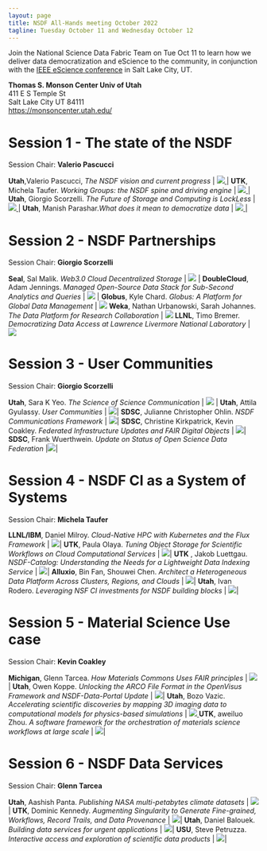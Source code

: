 ```yaml
---
layout: page
title: NSDF All-Hands meeting October 2022
tagline: Tuesday October 11 and Wednesday October 12
---
```


Join the National Science Data Fabric Team on Tue Oct 11 to learn how we deliver data democratization and eScience to the community, 
in conjunction with the <a href="https://www.escience-conference.org/2022/">IEEE eScience conference</a> in Salt Lake City, UT.

**Thomas S. Monson Center Univ of Utah** <br>
411 E S Temple St<br>
Salt Lake City UT 84111<br>
<a href="https://monsoncenter.utah.edu/">https://monsoncenter.utah.edu/</a><br>


# Session 1 - The state of the NSDF

Session Chair: **Valerio Pascucci**

**Utah**,Valerio Pascucci, *The NSDF vision and current progress* | <a href='https://docs.google.com/presentation/d/1dLxm01CfQq--kuyo349TEnIluKRW6qYB/edit?usp=sharing&ouid=107233031276525693779&rtpof=true&sd=true'><img src="/assets/misc/ahm2/Session 1/01_The NSDF vision and current progress.png"             />  </a>|
**UTK**, Michela Taufer. *Working Groups: the NSDF spine and driving engine* | <a href='https://docs.google.com/presentation/d/1xoiWDSsEW8i7PTwaQ_s9nlNvawEoMN8n/edit?usp=sharing&ouid=107233031276525693779&rtpof=true&sd=true'><img src="/assets/misc/ahm2/Session 1/02_Working Groups the NSDF spine and driving engine.png" />  </a>|
**Utah**, Giorgio Scorzelli. *The Future of Storage and Computing is LockLess* | <a href='https://docs.google.com/presentation/d/1qfM-6VBI1XQ3u-JETVVUXBhCHaXOJth5/edit?usp=sharing&ouid=107233031276525693779&rtpof=true&sd=true'><img src="/assets/misc/ahm2/Session 1/03_The Future of Storage and Computing is LockLess.png"  />  </a>|
**Utah**, Manish Parashar.*What does it mean to democratize data* | <a href='https://docs.google.com/presentation/d/1vCMImncB6PPI7obiGS6499fNolSQPDGl/edit?usp=sharing&ouid=107233031276525693779&rtpof=true&sd=true'><img src="/assets/misc/ahm2/Session 1/04_What does it mean to democratize data.png"            />  </a>|

# Session 2 - NSDF Partnerships 

Session Chair: **Giorgio Scorzelli**

**Seal**, Sal Malik. *Web3.0 Cloud Decentralized Storage* | <a href='https://docs.google.com/presentation/d/1V1CcusTx32B7sqDHljDEuEXIC9dtsNxq/edit?usp=sharing&ouid=107233031276525693779&rtpof=true&sd=true'> <img src="/assets/misc/ahm2/Session 2/01_Web3.0 Cloud Decentralized Storage.png" /></a> |
**DoubleCloud**, Adam Jennings. *Managed Open-Source Data Stack for Sub-Second Analytics and Queries* | <a href='https://docs.google.com/presentation/d/1gFReKflfchis6Rspsuyzs2pOU9GgllK1-L3S5kHCKmo/edit?usp=sharing' ><img src="/assets/misc/ahm2/Session 2/02_DoubleCloud Managed Open-Source Data Stack for Sub-Second Analytics and Queries.png" /></a> |
**Globus**, Kyle Chard. *Globus: A Platform for Global Data Management* | <img src="/assets/misc/ahm2/Session 2/03_Globus A Platform for Global Data Management.png" />
**Weka**, Nathan Urbanowski, Sarah Johannes. *The Data Platform for Research Collaboration* | <img src="/assets/misc/ahm2/Session 2/04_The Data Platform for Research Collaboration.png" />
**LLNL**, Timo Bremer. *Democratizing Data Access at Lawrence Livermore National Laboratory* | <img src="/assets/misc/ahm2/Session 2/05_Democratizing Data Access at Lawrence Livermore National Laboratory.png" />

# Session 3 - User Communities

Session Chair: **Giorgio Scorzelli**

**Utah**, Sara K Yeo. *The Science of Science Communication* | <img src="/assets/misc/ahm2/Session 3/01 The Science of Science Communication.png"> |
**Utah**, Attila Gyulassy. *User Communities* | <a href='https://docs.google.com/presentation/d/1zz-oJJAGWILSDIv6khO-e66pTftbQkyd/edit?usp=sharing&ouid=107233031276525693779&rtpof=true&sd=true'><img src="/assets/misc/ahm2/Session 3/02_UserCommunities.png" /></a>|
**SDSC**, Julianne Christopher Ohlin. *NSDF Communications Framework* | <a href='https://docs.google.com/presentation/d/1FPMdxBw3ol0UydRHg-YAx9vFPRpZzjEq/edit?usp=sharing&ouid=107233031276525693779&rtpof=true&sd=true'> <img src="/assets/misc/ahm2/Session 3/03_NSDF Communications Framework.png" /></a>|
**SDSC**, Christine Kirkpatrick, Kevin Coakley. *Federated Infrastructure Updates and FAIR Digital Objects* | <a href='https://docs.google.com/presentation/d/1umGd90bTtXGteYgOTg-1jEQFFPI5flVX/edit?usp=sharing&ouid=107233031276525693779&rtpof=true&sd=true'>  <img src="/assets/misc/ahm2/Session 3/04_FederatedInfrastructure.png" /></a>|
**SDSC**, Frank Wuerthwein. *Update on Status of Open Science Data Federation* |<a href='https://docs.google.com/presentation/d/1vsIn0j_WAJPSXZh5FyxECqO7n8gV_xoE/edit?usp=sharing&ouid=107233031276525693779&rtpof=true&sd=true'><img src="/assets/misc/ahm2/Session 3/05_Update on Status of Open Science Data Federation.png" /></a>|

# Session 4 - NSDF CI as a System of Systems 

Session Chair: **Michela Taufer**

**LLNL/IBM**, Daniel Milroy. *Cloud-Native HPC with Kubernetes and the Flux Framework* | <a href='https://drive.google.com/file/d/1Agw6Camqzf0PmWpEX11zII3Sh3Sb82Li/view?usp=sharing'> <img src="/assets/misc/ahm2/Session 4/01_Cloud-Native HPC with Kubernetes and the Flux Framework.png"/></a>|
**UTK**, Paula Olaya. *Tuning Object Storage for Scientific Workflows on Cloud Computational Services* | <a href='https://docs.google.com/presentation/d/1x_S9sQFnL35jzkuXFKZjiBUgF_N6sKVU/edit?usp=sharing&ouid=107233031276525693779&rtpof=true&sd=true'><img src="/assets/misc/ahm2/Session 4/02_Tuning Object Storage for Scientific Workflows on Cloud Computational Services.png"/></a>|
**UTK** , Jakob Luettgau. *NSDF-Catalog: Understanding the Needs for a Lightweight Data Indexing Service* | <a href='https://drive.google.com/file/d/1nMIeABppgcIohlTww49-r2hhW0JWgmFc/view?usp=sharing' ><img src="/assets/misc/ahm2/Session 4/03_NSDF-Catalog Understanding the Needs for a Lightweight Data Indexing Service.png"/></a>|
**Alluxio**, Bin Fan, Shouwei Chen. *Architect a Heterogeneous Data Platform Across Clusters, Regions, and Clouds* | <a href='https://docs.google.com/presentation/d/1SGYh_iv2J54XlP0OwidKe69WVkvn6lQ0/edit?usp=sharing&ouid=107233031276525693779&rtpof=true&sd=true'><img src="/assets/misc/ahm2/Session 4/04_Architect a Heterogeneous Data Platform Across Clusters, Regions, and Clouds.png"/></a>|
**Utah**, Ivan Rodero. *Leveraging NSF CI investments for NSDF building blocks* | <a href='https://drive.google.com/file/d/1SG-wgdQ7GtRlb7dqt9F1D5Zy7DKjWNkc/view?usp=sharing'><img src="/assets/misc/ahm2/Session 4/05_Leveraging NSF CI investments for NSDF building blocks.png"/></a>|


# Session 5 - Material Science Use case

Session Chair: **Kevin Coakley**

**Michigan**, Glenn Tarcea. *How Materials Commons Uses FAIR principles* | <a href='https://docs.google.com/presentation/d/1pUp8LqccUpWA3McZ1tkXGo7CojdmRJSfC1adkMSSpfA/edit?usp=sharing'><img src="/assets/misc/ahm2/Session 5/01 How Materials Commons Uses FAIR principles.png"/></a>|
**Utah**, Owen Koppe. *Unlocking the ARCO File Format in the OpenVisus Framework and NSDF-Data-Portal Update* | <a href='https://docs.google.com/presentation/d/1ww6In438A7g2JyUEWyP-aOyJY4fISd-l/edit?usp=sharing&ouid=107233031276525693779&rtpof=true&sd=true'><img src="/assets/misc/ahm2/Session 5/02_Unlocking the ARCO File Format in the OpenVisus Framework and NSDF-Data-Portal Update.png"/></a>|
**Utah**,  Bozo Vazic. *Accelerating scientific discoveries by mapping 3D imaging data to computational models for physics-based simulations* | <a href='https://drive.google.com/file/d/1VUx36rkQ4x_l4cN31cMWEdq1uvNHq2Un/view?usp=sharing'> <img src="/assets/misc/ahm2/Session 5/03_Accelerating scientific discoveries.png"> </a>
**UTK**, aweiluo Zhou. *A software framework for the orchestration of materials science workflows at large scale* | <a href='https://drive.google.com/file/d/1Qb8h6ZkrlaI5vRQx3yiTJORoiObwzV2E/view?usp=sharing'><img src="/assets/misc/ahm2/Session 5/04_A software framework for the orchestration of materials science workflows at large scale.png"/></a>|

# Session 6 - NSDF Data Services

Session Chair: **Glenn Tarcea**

**Utah**, Aashish Panta. *Publishing NASA multi-petabytes climate datasets* | <a href='https://docs.google.com/presentation/d/1qYTolkwj1e7jO27JJrZnJgBJjoUCWjnM/edit?usp=sharing&ouid=107233031276525693779&rtpof=true&sd=true'><img src="/assets/misc/ahm2/Session 6/01 Publishing NASA multi-petabytes climate datasets.png"/></a>|
**UTK**, Dominic Kennedy. *Augmenting Singularity to Generate Fine-grained, Workflows, Record Trails, and Data Provenance* | <a href='https://docs.google.com/presentation/d/14P97yS0Js3Y_EzRN2Ztne3dfZDI6CU24/edit?usp=sharing&ouid=107233031276525693779&rtpof=true&sd=true'><img src="/assets/misc/ahm2/Session 6/02_Augmenting Singularity to Generate Fine-grained, Workflows, Record Trails, and Data Provenance.png"/></a>|
**Utah**, Daniel Balouek. *Building data services for urgent applications* | <a href='https://drive.google.com/file/d/1o6gxJjHqhGEV4n3TQuCkdEJ5vGi_zboP/view?usp=sharing'                                                     ><img src="/assets/misc/ahm2/Session 6/03_Building data services for urgent applications.png"/></a>|
**USU**, Steve Petruzza. *Interactive access and exploration of scientific data products* | <a href='https://docs.google.com/presentation/d/1FJiaNX7p0WPoU7UOJ8iSpBPeEoNx-tSy/edit?usp=sharing&ouid=107233031276525693779&rtpof=true&sd=true'><img src="/assets/misc/ahm2/Session 6/04_Interactive access and exploration of scientific data products.png"/></a>|

<br><br>

